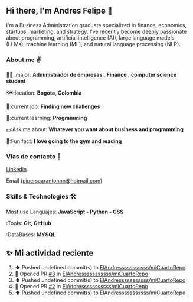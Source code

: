 ## Hi there, I'm Andres Felipe 👋

I'm a Business Administration graduate specialized in finance, economics, startups, marketing, and strategy. I’ve recently become deeply passionate about programming, artificial intelligence (AI), large language models (LLMs), machine learning (ML), and natural language processing (NLP).

### About me ✌
👨‍🎓 :major: **Administrador de empresas** , **Finance** , **computer science student**

🗺:location: **Bogota, Colombia**

🚀:current job: **Finding new challenges**

📖:current learning: **Programming**

💵:Ask me about: **Whatever you want about business and programming**

🤖:Fun fact: **I love going to the gym and reading**

### Vias de contacto 📱
[Linkedin](https://www.linkedin.com/in/andres-caranton-35b324302/)

Email (piperscarantonnn@hotmail.com)


### Skills & Technologies  🛠

Most use Languajes: **JavaScript - Python - CSS**

:Tools: **Git, GitHub**

:DataBases: **MYSQL**

## ✨ Mi actividad reciente

<!--RECENT_ACTIVITY:start-->
1. ⬆️ Pushed undefined commit(s) to [ElAndresssssssssss/miCuartoRepo](https://github.com/ElAndresssssssssss/miCuartoRepo)<br>
2. 💪 Opened PR [#3](undefined) in [ElAndresssssssssss/miCuartoRepo](https://github.com/ElAndresssssssssss/miCuartoRepo)<br>
3. ⬆️ Pushed undefined commit(s) to [ElAndresssssssssss/miCuartoRepo](https://github.com/ElAndresssssssssss/miCuartoRepo)<br>
4. 💪 Opened PR [#2](undefined) in [ElAndresssssssssss/miCuartoRepo](https://github.com/ElAndresssssssssss/miCuartoRepo)<br>
5. ⬆️ Pushed undefined commit(s) to [ElAndresssssssssss/miCuartoRepo](https://github.com/ElAndresssssssssss/miCuartoRepo)<br>
<!--RECENT_ACTIVITY:end-->


